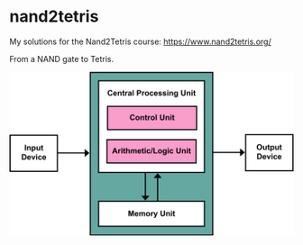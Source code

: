# nand2tetris
My solutions for the Nand2Tetris course: https://www.nand2tetris.org/

From a NAND gate to Tetris.

![Von Neumann](static/Von_Neumann_Architecture.svg.png)
